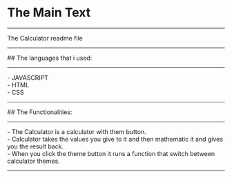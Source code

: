 # The Main Text
<hr>
The Calculator readme file
<hr>
## The languages that i used:
<hr>
- JAVASCRIPT<br>
- HTML<br>
- CSS<br>
<hr>
## The Functionalities:
<hr>
- The Calculator is a calculator with them button.<br>
- Calculator takes the values you give to it and then mathematic it and gives you the result back.<br>
- When you click the theme button it runs a function that switch between calculator themes.<br>
<hr>

